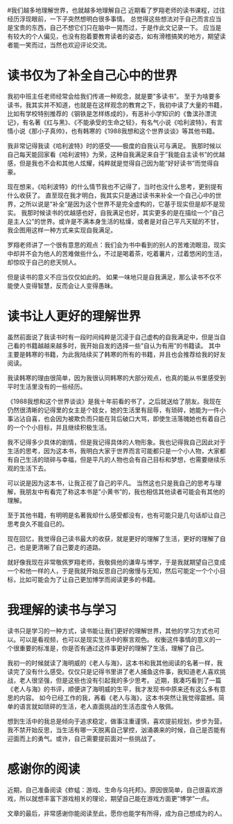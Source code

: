 #我们越多地理解世界，也就越多地理解自己
近期看了罗翔老师的读书课程，过往经历浮现眼前，一下子突然想明白很多事情。 总觉得这些想法对于自己而言应当是宝贵的东西，自己不想它们只在脑中一晃而过，于是作此文记录一下。 应当是有较大的个人偏见，也没有抱着要教育读者的姿态，如有滑稽搞笑的地方，期望读者能一笑而过，当然也欢迎评论交流。

# 读书仅为了补全自己心中的世界

我初中班主任老师经常会给我们传递一种观念，就是要”多读书”。 至于为啥要多读书，我其实并不知道，也就是在这样观念的教育之下，我初中读了大量的书籍，比如有学校特别推荐的《钢铁是怎样练成的》，有恶补小学知识的《鲁滨孙漂流记》，有名著《红与黑》、《不能承受的生命之轻》，有名气小说《哈利波特》，有言情小说《那小子真帅》，也有韩寒的《1988我想和这个世界谈谈》等其他书籍。

我非常记得我读《哈利波特》时的感受——极度的自我认可与满足。 我那时候以自己每天能回家看《哈利波特》为荣，这种自我满足来自于”我能自主读书”的优越感，但是我也不会和其他人炫耀，纯粹就是觉得自己因为能”好好读书”而觉得自豪。

现在想来，《哈利波特》的什么情节我也不记得了，当时也没什么思考，更别提有什么收获了。 直至现在我才明白，我其实只是通过读书来补全一个自己心中的世界，之所以说是”补全”是因为这个世界不是完全虚构的，它基于现实但是却不是现实。 我那时候读书的优越感也好，自我满足也好，其实更多的是在描绘一个”自己是主人公”的世界。或许是不满本身生活的枯燥，或者是对自己平凡天赋的不甘，我企图用这样一种方式来实现自我满足。

罗翔老师讲了一个很有意思的观点：我们会为书中看到的别人的苦难流眼泪，现实中却并不会为他人的苦难做些什么，不过是喝着茶，吃着薯片，过着悠闲的生活，却惊叹于自己的悲天悯人。

但是读书的意义不应当仅仅如此的。 如果一味地只是自我满足，那么读书不仅不能使人变得智慧，反而会让人变得愚昧。

# 读书让人更好的理解世界

虽然前面说了我读书时有一段时间纯粹是沉浸于自己虚构的自我满足中，但是当自己看的书籍越越来越多时，我开始自发的选择一些”自认为有用”的书籍读。 其中主要是韩寒的书籍，为此我陆续买了韩寒的所有的书籍，并且也会推荐给我的好友阅读。

我读韩寒的理由很简单，因为我很认同韩寒的大部分观点，也真的能从书里感受到平时生活里没有的一些经历。

《1988我想和这个世界谈谈》是我十年前看的书了，之后就送给了朋友。我现在仍然很清晰的记得里的女主是个妓女，她的生活里有屈辱，有琐碎，她能为一件小事沾沾自喜，也会因为被欺负而只能在背后破口大骂，即使生活落魄她也有着自己的一个个小目标，并且继续积极生活。

我不记得多少具体的剧情，但是我记得具体的人物形象。我也记得我自己因此对于生活的思考，因为这本书，我明白大家于世界而言可能都只是一个小人物，大家都有自己生活的琐碎与幸福，但是平凡的人物也会有自己目标和梦想，也需要继续乐观的生活下去。

可以说是因为这本书，让我正视了自己的平凡。 当然这也只是我自己的思考与理解，我朋友中有看完了称这本书是”小黄书”的，我也相信其他读者可能会有其他的理解。

至于其他书籍，有明明是名著我却什么感受都没有，也有可能只是几句话却让自己思考良久不能自已的。

现在回忆，我觉得自己读书最大的收获，就是更好的理解了生活，更好的理解了自己，也是更清晰了自己要走的道路。

就好像我现在非常敬佩罗翔老师，我敬佩他的谦卑与博学，于是我就期望自己变成一个和他一样的人，于是我就开始反思自己的傲慢与无知，然后可能定一个个小目标，比如可能会为了让自己更加博学而阅读更多的书籍。

# 我理解的读书与学习

读书只是学习的一种方式，读书能让我们更好的理解世界，其他的学习方式也可以。可以是看视频，也可以是现实生活中的察言观色。 权衡这件事情的意义的一个很重要的标准是，你是否有通过这件事更好的理解了生活，理解了自己。

我初一的时候就读了海明威的《老人与海》，这本书和我其他阅读的名著一样，我读完了没有什么感受。仅仅只是记得书里讲了老人捕鱼这件事，我知道老人喜欢挑战，老人很坚强，但是这些也没有引起我的多少思考。 近期，我凑巧看到了一篇《老人与海》的书评，顺便讲了海明威的生平，我才发现书中原来还有这么多有意思的内容。 如今已经工作的我，再看《老人与海》，这本书突然让我觉得震撼。简单的语言就如琐碎的生活，老人直面挑战的生活态度令人敬佩。

想到生活中的我总是倾向于追求稳定，做事注重谨慎，喜欢提前规划，步步为营。 我不禁开始反思，当生活有哪一天脱离自己掌控，汹涌袭来的时候，自己是否能有迎面而上的勇气。或许，自己需要提前面对一些挑战了。

# 感谢你的阅读

近期，自己准备阅读《蚱蜢：游戏、生命与乌托邦》。原因很简单，自己很喜欢游戏，所以就想丰富下游戏相关的理论，期望自己能在游戏方面更”博学”一点。

文章的最后，非常感谢你能阅读至此，愿你也能学有所得，成为自己想成为的人。